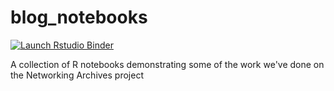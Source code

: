# blog_notebooks

<!-- badges: start -->
[![Launch Rstudio Binder](http://mybinder.org/badge_logo.svg)](https://mybinder.org/v2/gh/networkingarchives/blog_notebooks/master?urlpath=rstudio)
<!-- badges: end -->

A collection of R notebooks demonstrating some of the work we've done on the Networking Archives project
